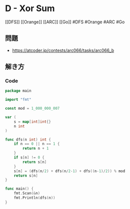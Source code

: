 # D - Xor Sum
[[DFS]] [[Orange]] [[ARC]] [[Go]]
#DFS #Orange #ARC #Go 

## 問題
- https://atcoder.jp/contests/arc066/tasks/arc066_b

## 解き方
### Code
```go
package main

import "fmt"

const mod = 1_000_000_007

var (
	s = map[int]int{}
	n int
)

func dfs(n int) int {
	if n == 0 || n == 1 {
		return n + 1
	}
	if s[n] != 0 {
		return s[n]
	}
	s[n] = (dfs(n/2) + dfs(n/2-1) + dfs((n-1)/2)) % mod
	return s[n]
}

func main() {
	fmt.Scan(&n)
	fmt.Println(dfs(n))
}
```